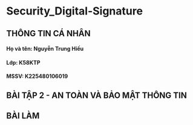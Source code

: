 # Security_Digital-Signature
## THÔNG TIN CÁ NHÂN
#### Họ và tên: Nguyễn Trung Hiếu
#### Lớp: K58KTP
#### MSSV: K225480106019
## BÀI TẬP 2 - AN TOÀN VÀ BẢO MẬT THÔNG TIN

## BÀI LÀM
